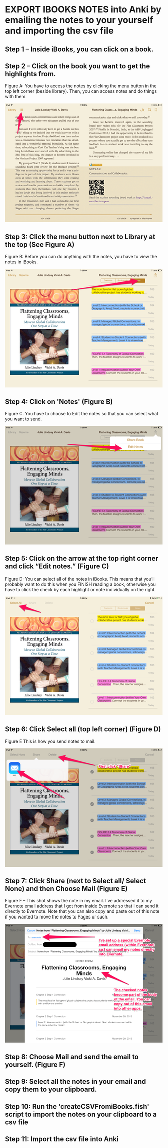 # EXPORT IBOOKS NOTES into Anki by emailing the notes to your yourself and importing the csv file

## Step 1 – Inside iBooks, you can click on a book.

## Step 2 – Click on the book you want to get the highlights from.

Figure A: You have to access the notes by clicking the menu button in the top left corner (beside library). Then, you can access notes and do things with them.

![FigureA](pngs/2013-11-20-19.28.03.png)

## Step 3: Click the menu button next to Library at the top (See Figure A)

Figure B: Before you can do anything with the notes, you have to view the notes in iBooks.

![FigureB](pngs/2013-11-20-19.31.56.png)

## Step 4: Click on 'Notes' (Figure B)

Figure C. You have to choose to Edit the notes so that you can select what you want to send.

![FigureC](pngs/2013-11-20-19.33.01.png)

## Step 5: Click on the arrow at the top right corner and click “Edit notes.” (Figure C)

Figure D: You can select all of the notes in iBooks. This means that you’ll probably want to do this when you FINISH reading a book, otherwise you have to click the check by each highlight or note individually on the right.

![FigureD](pngs/2013-11-20-19.57.55.png)

## Step 6: Click Select all (top left corner) (Figure D)

Figure E This is how you send notes to mail.

![FigureE](pngs/2013-11-20-19.35.45.png)

## Step 7: Click Share (next to Select all/ Select None) and then Choose Mail (Figure E)

Figure F – This shot shows the note in my email. I’ve addressed it to my Evernote email address that I got from inside Evernote so that I can send it directly to Evernote.
Note that you can also copy and paste out of this note if you wanted to move the notes to Pages or such.

![FigureF](pngs/2013-11-20-19.38.19.png)

## Step 8: Choose Mail and send the email to yourself. (Figure F)

## Step 9: Select all the notes in your email and copy them to your clipboard.

## Step 10: Run the 'createCSVFromiBooks.fish' script to import the notes on your clipboard to a csv file

## Step 11: Import the csv file into Anki
